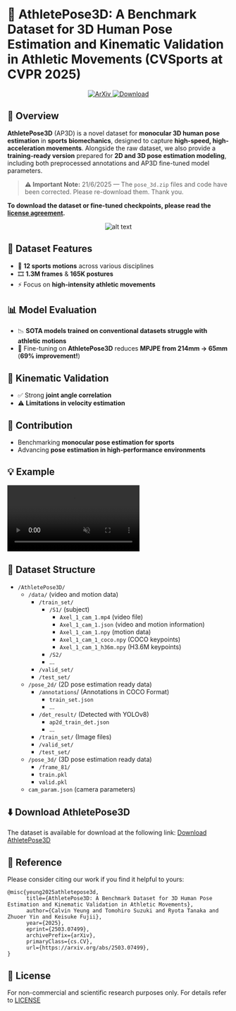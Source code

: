 # 🏃 AthletePose3D: A Benchmark Dataset for 3D Human Pose Estimation and Kinematic Validation in Athletic Movements (CVSports at CVPR 2025)

<p align="center">
  <a href="https://arxiv.org/abs/2503.07499">
    <img src="https://img.shields.io/badge/ArXiv-2503.07499-b31b1b?style=for-the-badge&logo=arxiv" alt="ArXiv">
  </a>
  <a href="https://github.com/calvinyeungck/AthletePose3D/tree/main/license">
    <img src="https://img.shields.io/badge/Download-AthletePose3D-blue?style=for-the-badge&logo=databricks" alt="Download">
  </a>
</p>


## 📌 Overview  
**AthletePose3D** (AP3D) is a novel dataset for **monocular 3D human pose estimation** in **sports biomechanics**, designed to capture **high-speed, high-acceleration movements**. Alongside the raw dataset, we also provide a **training-ready version** prepared for **2D and 3D pose estimation modeling**, including both preprocessed annotations and AP3D fine-tuned model parameters.

> **⚠️ Important Note:** 21/6/2025 — The `pose_3d.zip` files and code have been corrected. Please re-download them. Thank you.

**To download the dataset or fine-tuned checkpoints, please read the [license agreement](https://github.com/calvinyeungck/AthletePose3D/tree/main/license).**

<p align="center">
  <img src="https://github.com/calvinyeungck/AthletePose3D/blob/main/fig/cvsports2025.png" alt="alt text">
</p>

## 📂 Dataset Features  
- 🏅 **12 sports motions** across various disciplines  
- 🎞️ **1.3M frames** & **165K postures**  
- ⚡ Focus on **high-intensity athletic movements**  

## 📊 Model Evaluation  
- 📉 **SOTA models trained on conventional datasets struggle with athletic motions**  
- 🎯 Fine-tuning on **AthletePose3D** reduces **MPJPE from 214mm → 65mm** (**69% improvement!**)  

## 🔬 Kinematic Validation  
- ✅ Strong **joint angle correlation**  
- ⚠️ **Limitations in velocity estimation**  

## 🚀 Contribution  
- Benchmarking **monocular pose estimation for sports**  
- Advancing **pose estimation in high-performance environments**  

## 💡 Example 
<div><video controls src="https://github.com/user-attachments/assets/3efcb8ab-2ede-4463-ad62-c9544ed54d40" muted="false"></video></div>

## 📂 Dataset Structure

- `/AthletePose3D/`
  - `/data/`                      (video and motion data)
    - `/train_set/`
      - `/S1/`                      (subject)
        - `Axel_1_cam_1.mp4`      (video file)
        - `Axel_1_cam_1.json`     (video and motion information)
        - `Axel_1_cam_1.npy`      (motion data)
        - `Axel_1_cam_1_coco.npy` (COCO keypoints)
        - `Axel_1_cam_1_h36m.npy` (H3.6M keypoints)
      - `/S2/`
      - ...
    - `/valid_set/`
    - `/test_set/`
  - `/pose_2d/`                   (2D pose estimation ready data)
    - `/annotations`/               (Annotations in COCO Format)
      - `train_set.json`
      - ...
    - `/det_result/`                (Detected with YOLOv8)
      - `ap2d_train_det.json`
      - ...
    - `/train_set/`                 (Image files)          
    - `/valid_set/`
    - `/test_set/`
  - `/pose_3d/`                   (3D pose estimation ready data)   
    - `/frame_81/`                
    - `train.pkl`
    - `valid.pkl`
  - `cam_param.json`              (camera parameters)


## ⬇️ Download AthletePose3D
The dataset is available for download at the following link: [Download AthletePose3D](https://github.com/calvinyeungck/AthletePose3D/tree/main/license)

## 📖 Reference
Please consider citing our work if you find it helpful to yours:

```
@misc{yeung2025athletepose3d,
      title={AthletePose3D: A Benchmark Dataset for 3D Human Pose Estimation and Kinematic Validation in Athletic Movements}, 
      author={Calvin Yeung and Tomohiro Suzuki and Ryota Tanaka and Zhuoer Yin and Keisuke Fujii},
      year={2025},
      eprint={2503.07499},
      archivePrefix={arXiv},
      primaryClass={cs.CV},
      url={https://arxiv.org/abs/2503.07499}, 
}
```

## 📄 License
For non-commercial and scientific research purposes only. For details refer to [LICENSE](https://github.com/calvinyeungck/AthletePose3D/tree/main/license)
